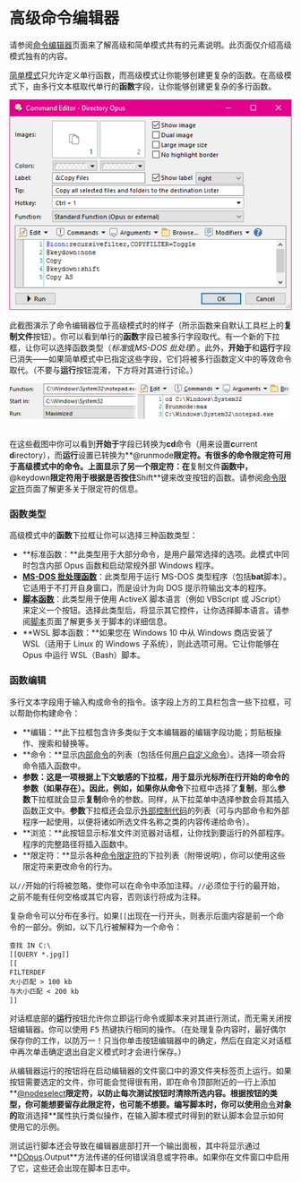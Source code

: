 # 高级命令编辑器

请参阅[命令编辑器]()页面来了解高级和简单模式共有的元素说明。此页面仅介绍高级模式独有的内容。

[简单模式](simple_command_editor.zh.md)只允许定义单行函数，而高级模式让你能够创建更复杂的函数。在高级模式下，由多行文本框取代单行的**函数**字段，让你能够创建更复杂的多行函数。

![](/Manual/images/media/command_editor_advanced.png)

此截图演示了命令编辑器位于高级模式时的样子（所示函数来自默认工具栏上的**复制文件**按钮）。你可以看到单行的**函数**字段已被多行字段取代。有一个新的下拉框，让你可以选择函数类型（*标准*或*MS-DOS 批处理*）。此外，**开始于**和**运行**字段已消失——如果简单模式中已指定这些字段，它们将被多行函数定义中的等效命令取代。（不要与**运行**按钮混淆，下方将对其进行讨论。）

![](/Manual/images/media/start_in_x_run_0.png) 

在这些截图中你可以看到**开始于**字段已转换为**cd**命令（用来设置**c**urrent **d**irectory），而**运行**设置已转换为**@runmode**限定符。有很多的命令限定符可用于高级模式中的命令。上面显示了另一个限定符：在**复制文件**函数中，**@keydown**限定符用于根据是否按住**Shift**键来改变按钮的函数。请参阅[命令限定符](../command_modifiers.zh.md)页面了解更多关于限定符的信息。

### 函数类型

高级模式中的**函数**下拉框让你可以选择三种函数类型：

- **标准函数：**此类型用于大部分命令，是用户最常选择的选项。此模式中同时包含内部 Opus 函数和启动常规外部 Windows 程序。
- **[MS-DOS 批处理函数](../ms-dos_batch_commands.zh.md)**：此类型用于运行 MS-DOS 类型程序（包括**bat**脚本）。它适用于不打开自身窗口，而是设计为向 DOS 提示符输出文本的程序。
- **[脚本函数](/Manual/scripting/script_functions.zh.md)**：此类型用于使用 ActiveX 脚本语言（例如 VBScript 或 JScript）来定义一个按钮。选择此类型后，将显示其它控件，让你选择脚本语言。请参阅[脚本](/Manual/scripting/README.zh.md)页面了解更多关于脚本的详细信息。
- **WSL 脚本函数：**如果您在 Windows 10 中从 Windows 商店安装了 WSL（适用于 Linux 的 Windows 子系统），则此选项可用。它让你能够在 Opus 中运行 WSL（Bash）脚本。

### 函数编辑

多行文本字段用于输入构成命令的指令。该字段上方的工具栏包含一些下拉框，可以帮助你构建命令：

- **编辑：**此下拉框包含许多类似于文本编辑器的编辑字段功能；剪贴板操作、搜索和替换等。
- **命令：**显示[内部命令](/Manual/reference/command_reference/internal_commands/README.zh.md)的列表（包括任何[用户自定义命令](/Manual/customize/creating_your_own_buttons/user-defined_commands.zh.md)）。选择一项会将命令插入函数中。
- **参数：**这是一项根据上下文敏感的下拉框，用于显示光标所在行开始的命令的参数（如果存在）。因此，例如，如果你从**命令**下拉框中选择了**复制**，那么**参数**下拉框就会显示**复制**命令的参数。同样，从下拉菜单中选择参数会将其插入函数正文中。**参数**下拉框还会显示[外部控制代码](/Manual/reference/command_reference/external_control_codes/README.zh.md)的列表（可与内部命令和外部程序一起使用，以便将诸如所选文件名称之类的内容传递给命令）。
- **浏览：**此按钮显示标准文件浏览器对话框，让你找到要运行的外部程序。程序的完整路径将插入函数中。
- **限定符：**显示各种[命令限定符](../command_modifiers.zh.md)的下拉列表（附带说明），你可以使用这些限定符来更改命令的行为。

以`//`开始的行将被忽略，使你可以在命令中添加注释。`//`必须位于行的最开始，之前不能有任何空格或其它内容，否则该行将成为注释。

复杂命令可以分布在多行。如果`[[`出现在一行开头，则表示后面内容是前一个命令的一部分。例如，以下几行被解释为一个命令：

    查找 IN C:\
    [[QUERY *.jpg]]
    [[
    FILTERDEF
    大小匹配 > 100 kb
    与大小匹配 < 200 kb
    ]]

对话框底部的**运行**按钮允许你立即运行命令或脚本来对其进行测试，而无需关闭按钮编辑器。你可以使用 <kbd>F5</kbd> 热键执行相同的操作。（在处理复杂内容时，最好偶尔保存你的工作，以防万一！只当你单击按钮编辑器中的确定，然后在自定义对话框中再次单击确定退出自定义模式时才会进行保存。）

从编辑器运行的按钮将在启动编辑器的文件窗口中的源文件夹标签页上运行。如果按钮需要选定的文件，你可能会觉得很有用，即在命令顶部附近的一行上添加**[@nodeselect](/Manual/reference/command_reference/command_modifier_reference.zh.md)**限定符，以防止每次测试按钮时清除所选内容。根据按钮的类型，你可能想要留存此限定符，也可能不想要。编写脚本时，你可以使用**[命令](/Manual/reference/scripting_reference/scripting_objects/command.zh.md)**对象的**取消选择**属性执行类似操作，在输入脚本模式时得到的默认脚本会显示如何使用它的示例。

测试运行脚本还会导致在编辑器底部打开一个输出面板，其中将显示通过**[DOpus](/Manual/reference/scripting_reference/scripting_objects/dopus.zh.md).Output**方法传递的任何错误消息或字符串。如果你在文件窗口中启用了它，这些还会出现在脚本日志中。